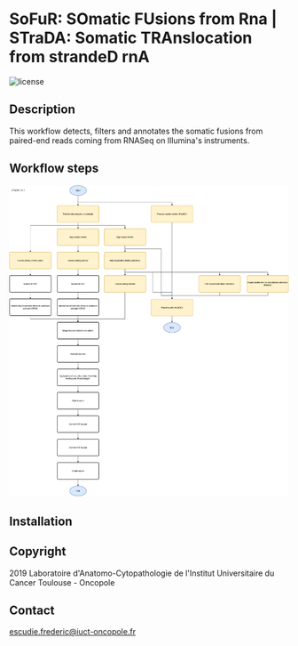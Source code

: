 # SoFuR: SOmatic FUsions from Rna | STraDA: Somatic TRAnslocation from strandeD rnA

![license](https://img.shields.io/badge/license-GPLv3-blue)

## Description
This workflow detects, filters and annotates the somatic fusions from paired-end
reads coming from RNASeq on Illumina's instruments.

## Workflow steps
![Missing image](doc/img/workflow.png)

## Installation


## Copyright
2019 Laboratoire d'Anatomo-Cytopathologie de l'Institut Universitaire du Cancer
Toulouse - Oncopole

## Contact
escudie.frederic@iuct-oncopole.fr
